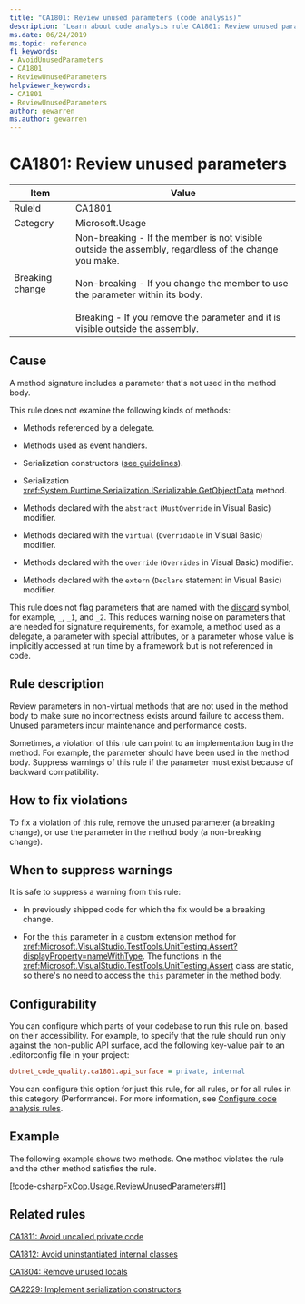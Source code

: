 ```yaml
---
title: "CA1801: Review unused parameters (code analysis)"
description: "Learn about code analysis rule CA1801: Review unused parameters"
ms.date: 06/24/2019
ms.topic: reference
f1_keywords:
- AvoidUnusedParameters
- CA1801
- ReviewUnusedParameters
helpviewer_keywords:
- CA1801
- ReviewUnusedParameters
author: gewarren
ms.author: gewarren
---
```

# CA1801: Review unused parameters

|Item|Value|
|-|-|
|RuleId|CA1801|
|Category|Microsoft.Usage|
|Breaking change|Non-breaking - If the member is not visible outside the assembly, regardless of the change you make.<br /><br /> Non-breaking - If you change the member to use the parameter within its body.<br /><br /> Breaking - If you remove the parameter and it is visible outside the assembly.|

## Cause

A method signature includes a parameter that's not used in the method body.

This rule does not examine the following kinds of methods:

- Methods referenced by a delegate.

- Methods used as event handlers.

- Serialization constructors ([see guidelines](../../../standard/serialization/serialization-guidelines.md#supporting-runtime-serialization)).

- Serialization <xref:System.Runtime.Serialization.ISerializable.GetObjectData> method.

- Methods declared with the `abstract` (`MustOverride` in Visual Basic) modifier.

- Methods declared with the `virtual` (`Overridable` in Visual Basic) modifier.

- Methods declared with the `override` (`Overrides` in Visual Basic) modifier.

- Methods declared with the `extern` (`Declare` statement in Visual Basic) modifier.

This rule does not flag parameters that are named with the [discard](../../../csharp/discards.md) symbol, for example, `_`, `_1`, and `_2`. This reduces warning noise on parameters that are needed for signature requirements, for example, a method used as a delegate, a parameter with special attributes, or a parameter whose value is implicitly accessed at run time by a framework but is not referenced in code.

## Rule description

Review parameters in non-virtual methods that are not used in the method body to make sure no incorrectness exists around failure to access them. Unused parameters incur maintenance and performance costs.

Sometimes, a violation of this rule can point to an implementation bug in the method. For example, the parameter should have been used in the method body. Suppress warnings of this rule if the parameter must exist because of backward compatibility.

## How to fix violations

To fix a violation of this rule, remove the unused parameter (a breaking change), or use the parameter in the method body (a non-breaking change).

## When to suppress warnings

It is safe to suppress a warning from this rule:

- In previously shipped code for which the fix would be a breaking change.

- For the `this` parameter in a custom extension method for <xref:Microsoft.VisualStudio.TestTools.UnitTesting.Assert?displayProperty=nameWithType>. The functions in the <xref:Microsoft.VisualStudio.TestTools.UnitTesting.Assert> class are static, so there's no need to access the `this` parameter in the method body.

## Configurability

You can configure which parts of your codebase to run this rule on, based on their accessibility. For example, to specify that the rule should run only against the non-public API surface, add the following key-value pair to an .editorconfig file in your project:

```ini
dotnet_code_quality.ca1801.api_surface = private, internal
```

You can configure this option for just this rule, for all rules, or for all rules in this category (Performance). For more information, see [Configure code analysis rules](../configure-rules.md).

## Example

The following example shows two methods. One method violates the rule and the other method satisfies the rule.

[!code-csharp[FxCop.Usage.ReviewUnusedParameters#1](../../../../samples/snippets/fundamentals/code-analysis/csharp/ca1801-review-unused-parameters_1.cs)]

## Related rules

[CA1811: Avoid uncalled private code](../code-quality/ca1811.md)

[CA1812: Avoid uninstantiated internal classes](../code-quality/ca1812.md)

[CA1804: Remove unused locals](../code-quality/ca1804.md)

[CA2229: Implement serialization constructors](../code-quality/ca2229.md)
